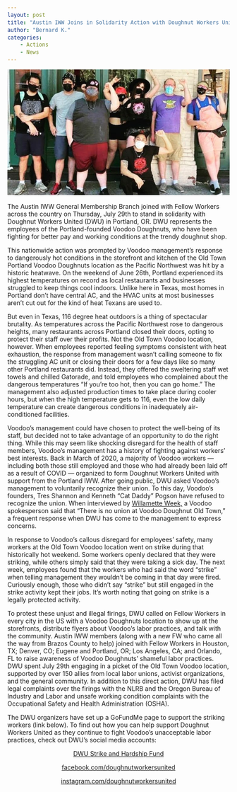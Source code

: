 ```yaml
---
layout: post
title: "Austin IWW Joins in Solidarity Action with Doughnut Workers United"
author: "Bernard K."
categories: 
    - Actions
    - News
---
```


![portland-strikers](/assets/posts/2021-08-10-DWU-Solidarity-Action/portlandstrikers.jpg "DWU Workers on Strike")

The Austin IWW General Membership Branch joined with Fellow Workers across the country on Thursday, July 29th to stand 
in solidarity with Doughnut Workers United (DWU) in Portland, OR. DWU represents the employees of the Portland-founded 
Voodoo Doughnuts, who have been fighting for better pay and working conditions at the trendy doughnut shop.

This nationwide action was prompted by Voodoo management’s response to dangerously hot conditions in the storefront and 
kitchen of the Old Town Portland Voodoo Doughnuts location as the Pacific Northwest was hit by a historic heatwave. On 
the weekend of June 26th, Portland experienced its highest temperatures on record as local restaurants and businesses 
struggled to keep things cool indoors. Unlike here in Texas, most homes in Portland don’t have central AC, and the HVAC 
units at most businesses aren’t cut out for the kind of heat Texans are used to.

But even in Texas, 116 degree heat outdoors is a thing of spectacular brutality. As temperatures across the Pacific 
Northwest rose to dangerous heights, many restaurants across Portland closed their doors, opting to protect their staff 
over their profits. Not the Old Town Voodoo location, however. When employees reported feeling symptoms consistent with 
heat exhaustion, the response from management wasn’t calling someone to fix the struggling AC unit or closing their 
doors for a few days like so many other Portland restaurants did. Instead, they offered the sweltering staff wet towels 
and chilled Gatorade, and told employees who complained about the dangerous temperatures “If you’re too hot, then you 
can go home.” The management also adjusted production times to take place during cooler hours, but when the high 
temperature gets to 116, even the low daily temperature can create dangerous conditions in inadequately air-conditioned 
facilities.

Voodoo’s management could have chosen to protect the well-being of its staff, but decided not to take advantage of an 
opportunity to do the right thing. While this may seem like shocking disregard for the health of staff members, Voodoo’s
 management has a history of fighting against workers’ best interests. Back in March of 2020, a majority of Voodoo 
 workers — including both those still employed and those who had already been laid off as a result of COVID — organized 
 to form Doughnut Workers United with support from the Portland IWW. After going public, DWU asked Voodoo’s management 
 to voluntarily recognize their union. To this day, Voodoo’s founders, Tres Shannon and Kenneth “Cat Daddy” Pogson have 
 refused to recognize the union. When interviewed by [Willamette Week,](https://www.wweek.com/news/city/2021/06/29/voodoo-workers-allege-management-fired-three-employees-since-its-strike-on-sunday/) a Voodoo spokesperson said that “There is 
 no union at Voodoo Doughnut Old Town,”  a frequent response when DWU has come to the management to express concerns.

In response to Voodoo’s callous disregard for employees’ safety, many workers at the Old Town Voodoo location went on 
strike during that historically hot weekend. Some workers openly declared that they were striking, while others simply 
said that they were taking a sick day. The next week, employees found that the workers who had said the word “strike” 
when telling management they wouldn’t be coming in that day were fired. Curiously enough, those who didn’t say “strike” 
but still engaged in the strike activity kept their jobs. It’s worth noting that going on strike is a legally protected 
activity.

To protest these unjust and illegal firings, DWU called on Fellow Workers in every city in the US with a Voodoo 
Doughnuts location to show up at the storefronts, distribute flyers about Voodoo’s labor practices, and talk with the 
community. Austin IWW members (along with a new FW who came all the way from Brazos County to help) joined with Fellow 
Workers in Houston, TX; Denver, CO; Eugene and Portland, OR; Los Angeles, CA; and Orlando, FL to raise awareness of 
Voodoo Doughnuts’ shameful labor practices. DWU spent July 29th engaging in a picket of the Old Town Voodoo location, 
supported by over 150 allies from local labor unions, activist organizations, and the general community. In addition to 
this direct action, DWU has filed legal complaints over the firings with the NLRB and the Oregon Bureau of Industry and 
Labor and unsafe working condition complaints with the Occupational Safety and Health Administration (OSHA).

The DWU organizers have set up a GoFundMe page to support the striking workers (link below). To find out how you can 
help support Doughnut Workers United as they continue to fight Voodoo’s unacceptable labor practices, check out DWU’s 
social media accounts:

<div style="text-align:center">

<a href="https://www.gofundme.com/f/dwu-strike-and-hardship-fund-june-2021">DWU Strike and Hardship Fund</a> <br>

<a href="https://www.facebook.com/doughnutworkersunited">facebook.com/doughnutworkersunited</a> <br>

<a href="https://www.instagram.com/doughnutworkersunited/">instagram.com/doughnutworkersunited</a>

</div>

